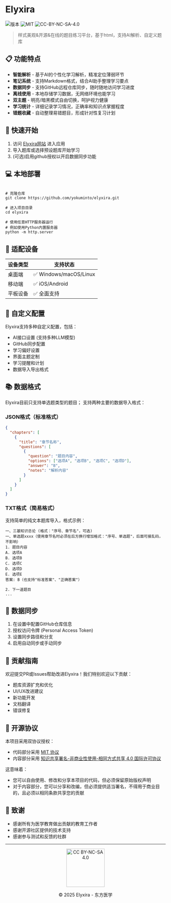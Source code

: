 # Elyxira 
![版本](https://img.shields.io/badge/版本-1.0.0-blue)
![MIT](https://img.shields.io/badge/协议-MIT-green)
![CC-BY-NC-SA-4.0](https://img.shields.io/badge/协议-CC--BY--NC--SA--4.0-orange)

> 样式美观&开源&在线的题目练习平台，基于html，支持AI解析、自定义题库

## 📋 功能特点

- **智能解析** - 基于AI的个性化学习解析，精准定位薄弱环节
- **笔记系统** - 支持Markdown格式，结合AI助手整理学习要点
- **数据同步** - 支持GitHub远程仓库同步，随时随地访问学习进度
- **离线使用** - 本地存储学习数据，无网络环境也能学习
- **双主题** - 明亮/暗黑模式自由切换，呵护视力健康
- **学习统计** - 详细记录学习情况，正确率和知识点掌握程度
- **错题收藏** - 自动整理易错题目，形成针对性复习计划

## 🚀 快速开始

1. 访问 [Elyxira网站](https://elyxira.github.io) 进入应用
2. 导入题库或选择预设题库开始学习
3. (可选)启用github授权以开启数据同步功能

## 💻 本地部署

```

# 克隆仓库
git clone https://github.com/yokuminto/elyxira.git

# 进入项目目录
cd elyxira

# 使用任意HTTP服务器运行
# 例如使用Python内置服务器
python -m http.server
```

## 📱 适配设备

| 设备类型 | 支持状态 |
|---------|---------|
| 桌面端 | ✅ Windows/macOS/Linux |
| 移动端 | ✅ iOS/Android |
| 平板设备 | ✅ 全面支持 |

## 🔧 自定义配置

Elyxira支持多种自定义配置，包括：

- AI接口设置 (支持多种LLM模型)
- GitHub同步配置
- 学习偏好设置
- 界面主题定制
- 学习提醒和计划
- 数据导入导出格式

## 📚 数据格式

Elyxira目前只支持单选题类型的题目；
支持两种主要的数据导入格式：

### JSON格式（标准格式）
```json
{
  "chapters": [
    {
      "title": "章节名称",
      "questions": [
        {
          "question": "题目内容",
          "options": ["选项A", "选项B", "选项C", "选项D"],
          "answer": "B",
          "notes": "解析内容"
        }
      ]
    }
  ]
}
```

### TXT格式（简易格式）
支持简单的纯文本题库导入，格式示例：
```
一、三基知识总论 (格式："序号、章节名"，可选)
一、单选题xxxx（使用章节名时必须在后方换行增加格式："序号、单选题"，后面可接乱码，不影响）
1. 题目内容
A. 选项A
B. 选项B
C. 选项C
D. 选项D
E. 选项E
答案: B（也支持"标准答案"、"正确答案"）

2. 下一道题目
...
```

## 🔄 数据同步

1. 在设置中配置GitHub仓库信息
2. 授权访问令牌 (Personal Access Token)
3. 设置同步路径和分支
4. 启用自动同步或手动同步

## 🤝 贡献指南

欢迎提交PR或Issues帮助改进Elyxira！我们特别欢迎以下贡献：

- 题库资源扩充和优化
- UI/UX改进建议
- 新功能开发
- 文档翻译
- 错误修复

## 📜 开源协议

本项目采用双协议授权：

- 代码部分采用 [MIT 协议](LICENSE-MIT.md)
- 内容部分采用 [知识共享署名-非商业性使用-相同方式共享 4.0 国际许可协议](LICENSE-CC.md)

这意味着：
- 您可以自由使用、修改和分享本项目的代码，但必须保留原始版权声明
- 对于内容部分，您可以分享和改编，但必须提供适当署名，不得用于商业目的，且必须以相同条款共享您的贡献

## 🙏 致谢

- 感谢所有为医学教育做出贡献的教育工作者
- 感谢开源社区提供的技术支持
- 感谢参与测试和反馈的社群

---

<div align="center">
  <a href="https://creativecommons.org/licenses/by-nc-sa/4.0/deed.zh">
    <img src="https://mirrors.creativecommons.org/presskit/buttons/88x31/svg/by-nc-sa.svg" width="120" alt="CC BY-NC-SA 4.0">
  </a>
  <p>© 2025 Elyxira - 东方医学 </p>
</div>
